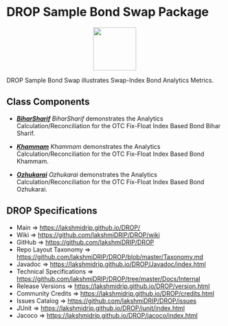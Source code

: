 # DROP Sample Bond Swap Package

<p align="center"><img src="https://github.com/lakshmiDRIP/DROP/blob/master/DRIP_Logo.gif?raw=true" width="100"></p>

DROP Sample Bond Swap illustrates Swap-Index Bond Analytics Metrics.


## Class Components

 * [***BiharSharif***](https://github.com/lakshmiDRIP/DROP/tree/master/src/main/java/org/drip/sample/bondswap/BiharSharif.java)
 <i>BiharSharif</i> demonstrates the Analytics Calculation/Reconciliation for the OTC Fix-Float Index Based
 Bond Bihar Sharif.

 * [***Khammam***](https://github.com/lakshmiDRIP/DROP/tree/master/src/main/java/org/drip/sample/bondswap/Khammam.java)
 <i>Khammam</i> demonstrates the Analytics Calculation/Reconciliation for the OTC Fix-Float Index Based Bond
 Khammam.

 * [***Ozhukarai***](https://github.com/lakshmiDRIP/DROP/tree/master/src/main/java/org/drip/sample/bondswap/Ozhukarai.java)
 <i>Ozhukarai</i> demonstrates the Analytics Calculation/Reconciliation for the OTC Fix-Float Index Based
 Bond Ozhukarai.
 

## DROP Specifications

 * Main                     => https://lakshmidrip.github.io/DROP/
 * Wiki                     => https://github.com/lakshmiDRIP/DROP/wiki
 * GitHub                   => https://github.com/lakshmiDRIP/DROP
 * Repo Layout Taxonomy     => https://github.com/lakshmiDRIP/DROP/blob/master/Taxonomy.md
 * Javadoc                  => https://lakshmidrip.github.io/DROP/Javadoc/index.html
 * Technical Specifications => https://github.com/lakshmiDRIP/DROP/tree/master/Docs/Internal
 * Release Versions         => https://lakshmidrip.github.io/DROP/version.html
 * Community Credits        => https://lakshmidrip.github.io/DROP/credits.html
 * Issues Catalog           => https://github.com/lakshmiDRIP/DROP/issues
 * JUnit                    => https://lakshmidrip.github.io/DROP/junit/index.html
 * Jacoco                   => https://lakshmidrip.github.io/DROP/jacoco/index.html
